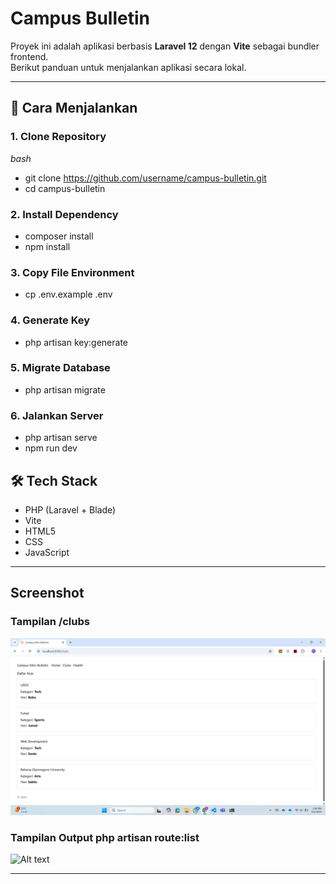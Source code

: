 # Campus Bulletin

Proyek ini adalah aplikasi berbasis **Laravel 12** dengan **Vite** sebagai bundler frontend.  
Berikut panduan untuk menjalankan aplikasi secara lokal.

---

## 🚀 Cara Menjalankan

### 1. Clone Repository
*bash*
- git clone https://github.com/username/campus-bulletin.git
- cd campus-bulletin

### 2. Install Dependency
- composer install
- npm install

### 3. Copy File Environment
- cp .env.example .env

### 4. Generate Key
- php artisan key:generate

### 5. Migrate Database
- php artisan migrate

### 6. Jalankan Server
- php artisan serve
- npm run dev

## 🛠 Tech Stack
- PHP (Laravel + Blade)
- Vite
- HTML5
- CSS
- JavaScript

---

## Screenshot

### Tampilan /clubs
![Alt text](assets/clubs.png)

### Tampilan Output php artisan route:list
![Alt text](path/to/route-list.png)

---



